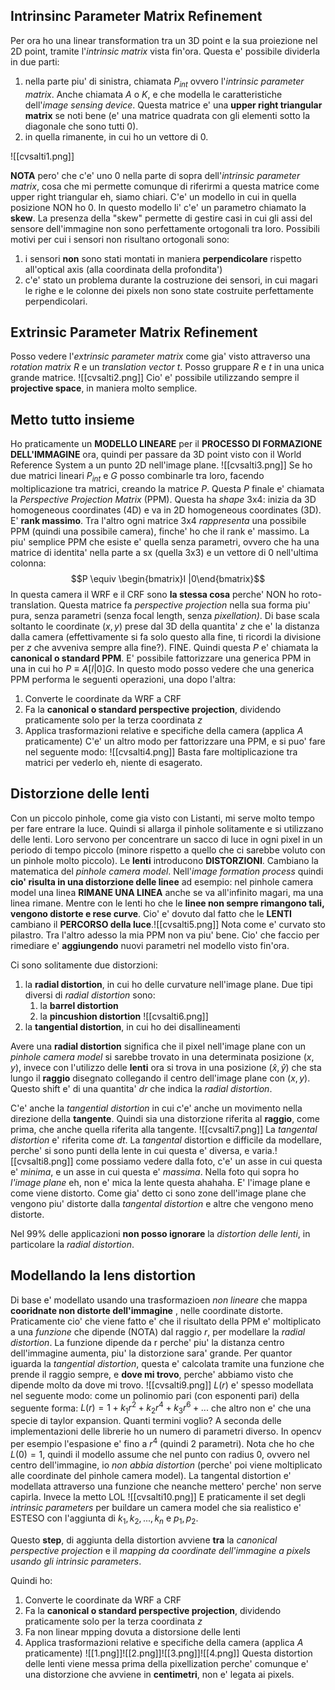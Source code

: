 ## Intrinsinc Parameter Matrix Refinement
Per ora ho una linear transformation tra un 3D point e la sua proiezione nel 2D point, tramite l'*intrinsic matrix* vista fin'ora. 
Questa e' possibile dividerla in due parti:
1. nella parte piu' di sinistra, chiamata $P_{int}$ ovvero l'*intrinsic  parameter matrix*. Anche chiamata $A$ o $K$, e che modella le caratteristiche dell'*image sensing device*. Questa matrice e' una **upper right triangular matrix** se noti bene (e' una matrice quadrata con gli elementi sotto la diagonale che sono tutti 0). 
2. in quella rimanente, in cui ho un vettore di 0.

![[cvsalti1.png]]

**NOTA** pero' che c'e' uno 0 nella parte di sopra dell'*intrinsic parameter matrix*, cosa che mi permette comunque di riferirmi a questa matrice come upper right triangular eh, siamo chiari.
C'e' un modello in cui in quella posizione NON ho 0. In questo modello li' c'e' un parametro chiamato la **skew**. La presenza della "skew" permette di gestire casi in cui gli assi del sensore dell'immagine non sono perfettamente ortogonali tra loro. Possibili motivi per cui i sensori non risultano ortogonali sono:
1.  i sensori **non** sono stati montati in maniera **perpendicolare** rispetto all'optical axis (alla coordinata della profondita')
2. c'e' stato un problema durante la costruzione dei sensori, in cui magari le righe e le colonne dei pixels non sono state costruite perfettamente perpendicolari.

## Extrinsic Parameter Matrix Refinement
Posso vedere l'*extrinsic parameter matrix* come gia' visto attraverso una *rotation matrix $R$* e un *translation vector $t$*.
Posso gruppare $R$ e $t$ in una unica grande matrice.
![[cvsalti2.png]]
Cio' e' possibile utilizzando sempre il **projective space**, in maniera molto semplice.

## Metto tutto insieme 
Ho praticamente un **MODELLO LINEARE** per il **PROCESSO DI FORMAZIONE DELL'IMMAGINE** ora, quindi per passare da 3D point visto con il World Reference System a un punto 2D nell'image plane.
![[cvsalti3.png]]
Se ho due matrici lineari $P_{int} \text{ e } G$ posso combinarle tra loro, facendo moltiplicazione tra matrici,  creando la matrice $P$.
Questa $P$ finale e' chiamata la *Perspective Projection Matrix* (PPM). Questa ha *shape* 3x4: inizia da 3D homogeneous coordinates (4D) e va in 2D homogeneous coordinates (3D). E' **rank massimo**. Tra l'altro ogni matrice 3x4  *rappresenta* una possibile PPM (quindi una possibile camera), finche' ho che il rank e' massimo.
La piu' semplice PPM che esiste e' quella senza parametri, ovvero che ha una matrice di identita' nella parte a sx (quella 3x3) e un vettore di 0 nell'ultima colonna:
$$P \equiv \begin{bmatrix}I |0\end{bmatrix}$$In questa camera il WRF e il CRF sono **la stessa cosa** perche' NON ho roto-translation. Questa matrice fa *perspective projection* nella sua forma piu' pura, senza parametri (senza focal length, senza *pixellation)*. Di base scala soltanto le coordinate $(x,y)$ prese dal 3D della quantita' $z$ che e' la distanza dalla camera (effettivamente si fa solo questo alla fine, ti ricordi la divisione per $z$ che avveniva sempre alla fine?). FINE. Quindi questa $P$ e' chiamata la **canonical o standard PPM**.
E' possibile fattorizzare una generica PPM in una in cui ho $P \equiv A[I|0]G$. In questo modo posso vedere che una generica PPM performa le seguenti operazioni, una dopo l'altra:
1. Converte le coordinate da WRF a CRF
2. Fa la **canonical o standard perspective projection**, dividendo praticamente solo per la terza coordinata $z$
3. Applica trasformazioni relative e specifiche della camera (applica $A$ praticamente)
C'e' un altro modo per fattorizzare una PPM, e si puo' fare nel seguente modo:
![[cvsalti4.png]]
Basta fare moltiplicazione tra matrici per vederlo eh, niente di esagerato.


## Distorzione delle lenti
Con un piccolo pinhole, come gia visto con Listanti, mi serve molto tempo per fare entrare la luce. Quindi si allarga il pinhole solitamente e si utilizzano delle lenti. Loro servono per concentrare un sacco di luce in ogni pixel in un periodo di tempo piccolo  (minore rispetto a quello che ci sarebbe voluto con un pinhole molto piccolo). 
Le **lenti** introducono **DISTORZIONI**. Cambiano la matematica del *pinhole camera model*. Nell'*image formation process* quindi **cio' risulta in una distorzione delle linee** ad esempio: nel pinhole camera model una linea **RIMANE UNA LINEA** anche se va all'infinito magari, ma una linea rimane. Mentre con le lenti ho che le **linee non sempre rimangono tali, vengono distorte e rese curve**. Cio' e' dovuto dal fatto che le **LENTI** cambiano il **PERCORSO della luce**.![[cvsalti5.png]]
Nota come e' curvato sto pilastro.
Tra l'altro adesso la mia PPM non va piu' bene.
Cio' che faccio per rimediare e' **aggiungendo** nuovi parametri nel modello visto fin'ora.

Ci sono solitamente due distorzioni:
1. la **radial distortion**, in cui ho delle curvature nell'image plane. Due tipi diversi di *radial distortion* sono:
	1. la **barrel distortion**
	2. la **pincushion distortion**
![[cvsalti6.png]]
2. la **tangential distortion**, in cui ho dei disallineamenti

Avere una **radial distortion** significa che il pixel nell'image plane con un *pinhole camera model* si sarebbe trovato in una determinata posizione $(x,y)$, invece con l'utilizzo delle **lenti** ora si trova in una posizione ($\hat{x}, \hat{y}$) che sta lungo il **raggio** disegnato  collegando il centro dell'image plane con $(x,y)$. Questo shift e' di una quantita' $dr$ che indica la *radial distortion*.

C'e' anche la *tangential distortion* in cui c'e' anche un movimento nella direzione della **tangente**. Quindi sia una distorzione riferita al **raggio**, come prima, che anche quella riferita alla tangente. 
![[cvsalti7.png]]
La *tangental distortion* e' riferita come $dt$. La *tangental* distortion e difficile da modellare, perche' si sono punti della lente in cui questa e' diversa, e varia.![[cvsalti8.png]]
come possiamo vedere dalla foto, c'e' un asse in cui questa e' *minima*, e un asse in cui questa e' *massima*. Nella foto qui sopra ho *l'image plane* eh, non e' mica la lente questa ahahaha. E' l'image plane e come viene distorto. Come gia' detto ci sono zone dell'image plane che vengono piu' distorte dalla *tangental distortion* e altre che vengono meno distorte.

Nel 99% delle applicazioni **non posso ignorare** la *distortion delle lenti*, in particolare la *radial distortion*.

## Modellando la lens distortion
Di base e' modellato usando una trasformazioen *non lineare* che mappa **cooridnate non distorte dell'immagine** , nelle coordinate distorte.
Praticamente cio' che viene fatto e' che il risultato della PPM e' moltiplicato a una *funzione* che dipende (NOTA) dal raggio $r$, per modellare la *radial distortion*. La funzione dipende da r perche' piu' la distanza centro dell'immagine aumenta, piu' la distorzione sara' grande.
Per quantor iguarda la *tangential distortion*, questa e' calcolata tramite una funzione che prende il raggio sempre, e **dove mi trovo**, perche' abbiamo visto che dipende molto da dove mi trovo.
![[cvsalti9.png]]
$L(r)$ e' spesso modellata nel seguente modo:
come un polinomio pari (con esponenti pari) della seguente forma:
$L(r) = 1+ k_1r^2 + k_2r^4 + k_3r^6 + ...$ 
che altro non e' che una specie di taylor expansion. Quanti termini voglio? A seconda delle implementazioni delle librerie ho un numero di parametri diverso. In opencv per esempio l'espasione e' fino a $r^4$ (quindi 2 parametri). Nota che ho che $L(0)=1$, quindi il modello assume che nel punto con radius 0, ovvero nel centro dell'immagine, io *non abbia distortion* (perche' poi viene moltiplicato alle coordinate del pinhole camera model).
La tangental distortion e' modellata attraverso una funzione  che neanche mettero' perche' non serve capirla. Invece la metto LOL
![[cvsalti10.png]]
E praticamente il set degli *intrinsic parameters* per buildare un camera model che sia realistico e' ESTESO con l'aggiunta di $k_1, k_2,..., k_n$ e $p_1, p_2$. 

Questo **step**, di aggiunta della distortion avviene **tra** la *canonical perspective projection* e il *mapping da coordinate dell'immagine a pixels usando gli intrinsic parameters*.

Quindi ho:
1. Converte le coordinate da WRF a CRF
2. Fa la **canonical o standard perspective projection**, dividendo praticamente solo per la terza coordinata $z$
3. Fa non linear mpping dovuta a distorsione delle lenti
4. Applica trasformazioni relative e specifiche della camera (applica $A$ praticamente)
![[1.png]]![[2.png]]![[3.png]]![[4.png]]
Questa distortion delle lenti viene messa prima della pixellization perche' comunque e' una distorzione che avviene in **centimetri**, non e' legata ai pixels.

